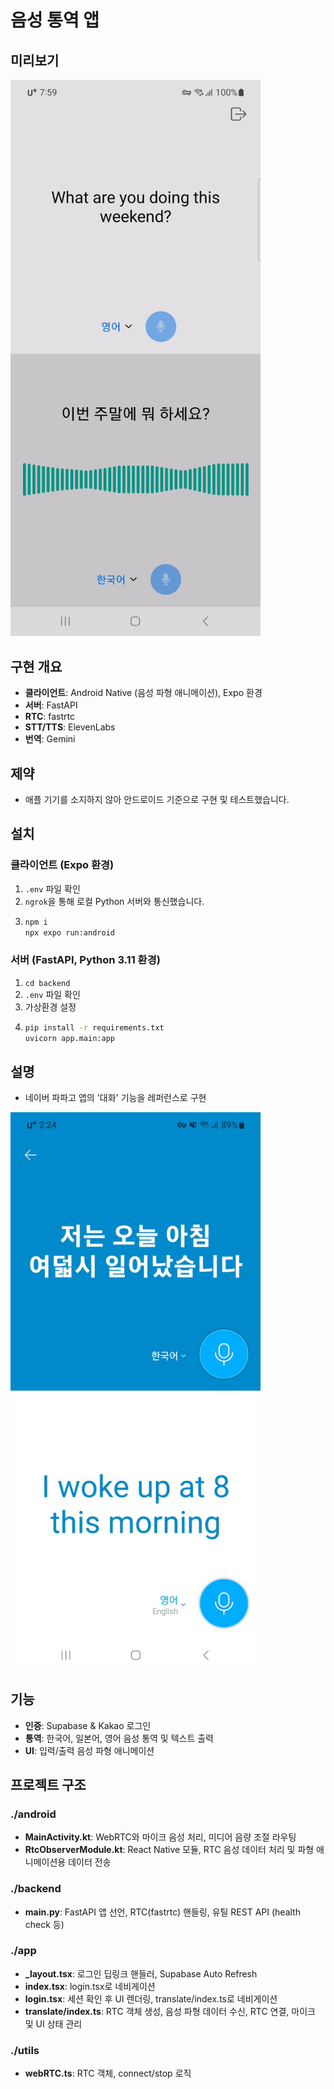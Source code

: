 # 음성 통역 앱

## 미리보기
<a href="https://drive.google.com/file/d/1ZMRA0mglXikhYYYY2m_hy8nsZ0pGYa8z/view?usp=drive_link">
  <img src="https://raw.githubusercontent.com/hanguk0726/nemo_public/main/assets/vocal_bridge_demo_thumbnail.jpg" width="400"/>
</a>

## 구현 개요
- **클라이언트**: Android Native (음성 파형 애니메이션), Expo 환경
- **서버**: FastAPI
- **RTC**: fastrtc
- **STT/TTS**: ElevenLabs
- **번역**: Gemini

## 제약
- 애플 기기를 소지하지 않아 안드로이드 기준으로 구현 및 테스트했습니다.

## 설치

### 클라이언트 (Expo 환경)
1. `.env` 파일 확인
2. `ngrok`을 통해 로컬 Python 서버와 통신했습니다.
3. ```bash
   npm i
   npx expo run:android
   ```

### 서버 (FastAPI, Python 3.11 환경)
1. `cd backend`
2. `.env` 파일 확인
3. 가상환경 설정
4. ```bash
   pip install -r requirements.txt
   uvicorn app.main:app
   ```

## 설명
- 네이버 파파고 앱의 '대화' 기능을 레퍼런스로 구현
<img src="https://raw.githubusercontent.com/hanguk0726/nemo_public/main/assets/papago.png" width="400"/>

## 기능
- **인증**: Supabase & Kakao 로그인
- **통역**: 한국어, 일본어, 영어 음성 통역 및 텍스트 출력
- **UI**: 입력/출력 음성 파형 애니메이션

## 프로젝트 구조

### ./android
- **MainActivity.kt**: WebRTC와 마이크 음성 처리, 미디어 음량 조절 라우팅
- **RtcObserverModule.kt**: React Native 모듈, RTC 음성 데이터 처리 및 파형 애니메이션용 데이터 전송

### ./backend
- **main.py**: FastAPI 앱 선언, RTC(fastrtc) 핸들링, 유틸 REST API (health check 등)

### ./app
- **_layout.tsx**: 로그인 딥링크 핸들러, Supabase Auto Refresh
- **index.tsx**: login.tsx로 네비게이션
- **login.tsx**: 세션 확인 후 UI 렌더링, translate/index.ts로 네비게이션
- **translate/index.ts**: RTC 객체 생성, 음성 파형 데이터 수신, RTC 연결, 마이크 및 UI 상태 관리

### ./utils
- **webRTC.ts**: RTC 객체, connect/stop 로직
